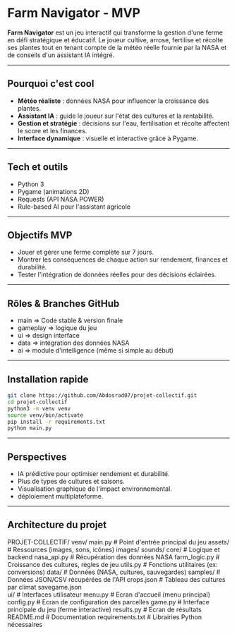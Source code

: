 # Farm Navigator - MVP

**Farm Navigator** est un jeu interactif qui transforme la gestion d'une ferme en défi stratégique et éducatif.
Le joueur cultive, arrose, fertilise et récolte ses plantes tout en tenant compte de la météo réelle fournie par la NASA et de conseils d'un assistant IA intégré.

---

## Pourquoi c'est cool

-   **Météo réaliste** : données NASA pour influencer la croissance des plantes.
-   **Assistant IA** : guide le joueur sur l'état des cultures et la rentabilité.
-   **Gestion et stratégie** : décisions sur l'eau, fertilisation et récolte affectent le score et les finances.
-   **Interface dynamique** : visuelle et interactive grâce à Pygame.

---

## Tech et outils

-   Python 3
-   Pygame (animations 2D)
-   Requests (API NASA POWER)
-   Rule-based AI pour l'assistant agricole

---

## Objectifs MVP

-   Jouer et gérer une ferme complète sur 7 jours.
-   Montrer les conséquences de chaque action sur rendement, finances et durabilité.
-   Tester l'intégration de données réelles pour des décisions éclairées.

---

## Rôles & Branches GitHub
-   main => Code stable & version finale
-   gameplay => logique du jeu
-   ui => design interface
-   data => intégration des données NASA
-   ai => module d'intelligence (même si simple au début)

---

## Installation rapide
``` bash
git clone https://github.com/Abdosrad07/projet-collectif.git
cd projet-collectif
python3 -m venv venv
source venv/bin/activate
pip install -r requirements.txt
python main.py

```
---

## Perspectives

-   IA prédictive pour optimiser rendement et durabilité.
-   Plus de types de cultures et saisons.
-   Visualisation graphique de l'impact environnemental.
-   déploiement multiplateforme.

---

## Architecture du projet

PROJET-COLLECTIF/
    venv/
        main.py                             # Point d'entrée principal du jeu
        assets/                             # Ressources (images, sons, icônes)
            images/
            sounds/
        core/                               # Logique et backend
            nasa_api.py                     # Récupération des données NASA
            farm_logic.py                   # Croissance des cultures, règles de jeu
            utils.py                        # Fonctions utilitaires (ex: conversions)
        data/                               # Données (NASA, cultures, sauvegardes)
            samples/                        # Données JSON/CSV récupérées de l'API
            crops.json                      # Tableau des cultures par climat
            savegame.json                   
        ui/                                 # Interfaces utilisateur 
            menu.py                         # Ecran d'accueil (menu principal)
            config.py                       # Ecran de configuration des parcelles
            game.py                         # Interface principale du jeu (ferme interactive)
            results.py                      # Ecran de résultats 
        README.md                           # Documentation
        requirements.txt                    # Librairies Python nécessaires
